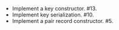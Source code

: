  * Implement a key constructor. #13.
 * Implement key serialization. #10.
 * Implement a pair record constructor. #5.
